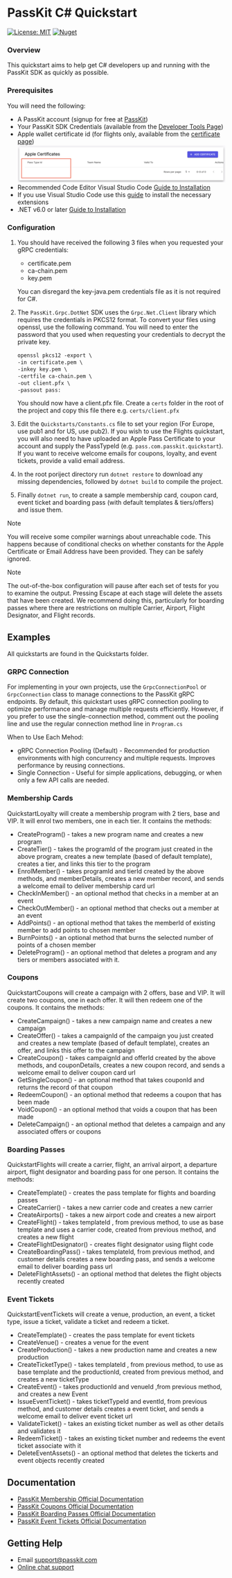 PassKit C# Quickstart
=======================

[![License: MIT](https://img.shields.io/badge/License-MIT-yellow.svg)](https://opensource.org/licenses/MIT)
[![Nuget](https://img.shields.io/nuget/v/PassKit.Grpc.DotNet)](https://www.nuget.org/packages/PassKit.Grpc.Net)

### Overview

This quickstart aims to help get C# developers up and running with the PassKit SDK as quickly as possible.

### Prerequisites

You will need the following:

- A PassKit account (signup for free at [PassKit](https://app.passkit.com))
- Your PassKit SDK Credentials (available from the [Developer Tools Page](https://app.passkit.com/app/account/developer-tools))
- Apple wallet certificate id (for flights only, available from the [certificate page](https://app.passkit.com/app/account/certificates))
 ![ScreenShot](images/certificate.png)
- Recommended Code Editor Visual Studio Code [Guide to Installation](https://code.visualstudio.com/docs/setup/setup-overview)
- If you use Visual Studio Code use this [guide](https://code.visualstudio.com/docs/languages/csharp) to install the necessary extensions
- .NET v6.0 or later [Guide to Installation](https://dotnet.microsoft.com/en-us/download/dotnet/6.0)

 ### Configuration

1. You should have received the following 3 files when you requested your gRPC credentials:
    - certificate.pem
    - ca-chain.pem
    - key.pem
    
    You can disregard the key-java.pem credentials file as it is not required for C#.

2.  The `PassKit.Grpc.DotNet` SDK uses the `Grpc.Net.Client` library which requires the credentials in PKCS12 format.  To convert your files using openssl, use the following command. You will need to enter the password that you used when requesting your credentials to decrypt the private key.

    ```
    openssl pkcs12 -export \
    -in certificate.pem \
    -inkey key.pem \
    -certfile ca-chain.pem \
    -out client.pfx \
    -passout pass:
    ```

    You should now have a client.pfx file.  Create a `certs` folder in the root of the project and copy this file there e.g. `certs/client.pfx`

3. Edit the `Quickstarts/Constants.cs` file to set your region (For Europe, use pub1 and for US, use pub2).  If you wish to use the Flights quickstart, you will also need to have uploaded an Apple Pass Certificate to your account and supply the PassTypeId (e.g. `pass.com.passkit.quickstart`).  If you want to receive welcome emails for coupons, loyalty, and event tickets, provide a valid email address.

4. In the root poriject directory run `dotnet restore` to download any missing dependencies, followed by `dotnet build` to compile the project.

5. Finally `dotnet run`, to create a sample membership card, coupon card, event ticket and boarding pass (with default templates & tiers/offers) and issue them.

> [!NOTE]
> You will receive some compiler warnings about unreachable code. This happens because of conditional checks on whether constants for the Apple Certificate or Email Address have been provided.  They can be safely ignored.

> [!NOTE]
> The out-of-the-box configuration will pause after each set of tests for you to examine the output.  Pressing Escape at each stage will delete the assets that have been created.  We recommend doing this, particularly for boarding passes where there are restrictions on multiple Carrier, Airport, Flight Designator, and Flight records.

## Examples
All quickstarts are found in the Quickstarts folder.
### GRPC Connection
For implementing in your own projects, use the `GrpcConnectionPool` or `GrpcConnection` class to manage connections to the PassKit gRPC endpoints. By default, this quickstart uses gRPC connection pooling to optimize performance and manage multiple requests efficiently. However, if you prefer to use the single-connection method, comment out the pooling line and use the regular connection method line in `Program.cs`

When to Use Each Mehod:
- gRPC Connection Pooling (Default) - Recommended for production environments with high concurrency and multiple requests. Improves performance by reusing connections.
- Single Connection - Useful for simple applications, debugging, or when only a few API calls are needed.

###  Membership Cards
QuickstartLoyalty will create a membership program with 2 tiers, base and VIP.  It will enrol two members, one in each tier.
It contains the methods:
- CreateProgram() - takes a new program name and creates a new program
- CreateTier() - takes the programId of the program just created in the above program, creates a new template (based of default template), creates a tier, and links this tier to the program
- EnrolMember() - takes programId and tierId created by the above methods, and memberDetails, creates a new member record, and sends a welcome email to deliver membership card url 
- CheckInMember() - an optional method that checks in a member at an event
- CheckOutMember() - an optional method that checks out a member at an event
- AddPoints() - an optional method that takes the memberId of existing member to add points to chosen member
- BurnPoints() - an optional method that burns the selected number of points of a chosen member
- DeleteProgram() -  an optional method that deletes a program and any tiers or members associated with it.

###  Coupons
QuickstartCoupons will create a campaign with 2 offers, base and VIP. It will create two coupons, one in each offer. It will then redeem one of the coupons.
It contains the methods:
- CreateCampaign() - takes a new campaign name and creates a new campaign
- CreateOffer() - takes a campaignId of the campaign you just created and creates a new template (based of default template), creates an offer, and links this offer to the campaign
- CreateCoupon() - takes campaignId and offerId created by the above methods, and couponDetails, creates a new coupon record, and sends a welcome email to deliver coupon card url
- GetSingleCoupon() - an optional method that takes couponId and returns the record of that coupon
- RedeemCoupon() - an optional method that redeems a coupon that has been made
- VoidCoupon() - an optional method that voids a coupon that has been made
- DeleteCampaign() - an optional method that deletes a campaign and any associated offers or coupons

### Boarding Passes
QuickstartFlights will create a carrier, flight, an arrival airport, a departure airport, flight designator and boarding pass for one person. 
It contains the methods:
- CreateTemplate() - creates the pass template for flights and boarding passes
- CreateCarrier() - takes a new carrier code and creates a new carrier
- CreateAirports() - takes a new airport code and creates a new airport
- CreateFlight() - takes templateId , from previous method, to use as base template and uses a carrier code, created from previous method, and creates a new flight
- CreateFlightDesignator() - creates flight designator using flight code
- CreateBoardingPass() - takes templateId, from previous method, and customer details creates a new boarding pass, and sends a welcome email to deliver boarding pass url
- DeleteFlightAssets() - an optional method that deletes the flight objects recently created

### Event Tickets
QuickstartEventTickets will create a venue, production, an event, a ticket type, issue a ticket, validate a ticket and redeem a ticket. 
- CreateTemplate() - creates the pass template for event tickets
- CreateVenue() - creates a venue for the event 
- CreateProduction() - takes a new production name and creates a new production
- CreateTicketType() - takes templateId , from previous method, to use as base template and the productionId, created from previous method, and creates a new ticketType 
- CreateEvent() - takes productionId and venueId ,from previous method, and creates a new Event
- IssueEventTicket() - takes ticketTypeId and  eventId, from previous method, and customer details creates a event ticket, and sends a welcome email to deliver event ticket url
- ValidateTicket() - takes an existing ticket number as well as other details and validates it
- RedeemTicket() - takes an existing ticket number and redeems the event ticket associate with it
- DeleteEventAssets() - an optional method that deletes the tickerts and event objects recently created

## Documentation
* [PassKit Membership Official Documentation](https://docs.passkit.io/protocols/member)
* [PassKit Coupons Official Documentation](https://docs.passkit.io/protocols/coupon)
* [PassKit Boarding Passes Official Documentation](https://docs.passkit.io/protocols/boarding)
* [PassKit Event Tickets Official Documentation](https://docs.passkit.io/protocols/event-tickets/)


## Getting Help
* Email [support@passkit.com](email:support@passkit.com)
* [Online chat support](https://passkit.com/)

